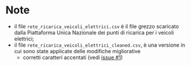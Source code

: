 # Note

- il file `rete_ricarica_veicoli_elettrici.csv` è il file grezzo scaricato dalla Piattaforma Unica Nazionale dei punti di ricarica per i veicoli elettrici;
- il file `rete_ricarica_veicoli_elettrici_cleaned.csv`, è una versione in cui sono state applicate delle modifiche migliorative
  - corretti caratteri accentati (vedi [issue #1](https://github.com/ondata/rete_ricarica_veicoli_elettrici/issues/1))
